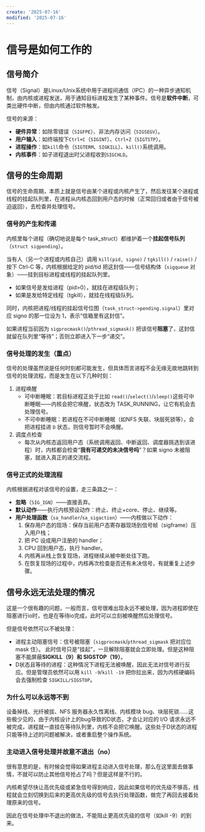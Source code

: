 ```yaml
---
create: '2025-07-16'
modified: '2025-07-16'
---
```


# 信号是如何工作的

## 信号简介

信号（Signal）是Linux/Unix系统中用于进程间通信（IPC）的一种异步通知机制，由内核或进程发送，用于通知目标进程发生了某种事件。信号是**软件中断**，可类比硬件中断，但由内核通过软件触发。

信号的来源：

- **硬件异常**：如除零错误（`SIGFPE`）、非法内存访问（`SIGSEGV`）。
- **用户输入**：如终端按下`Ctrl+C`（`SIGINT`）、`Ctrl+Z`（`SIGTSTP`）。
- **进程操作**：如`kill`命令（`SIGTERM`、`SIGKILL`）、`kill()`系统调用。
- **内核事件**：如子进程退出时父进程收到`SIGCHLD`。

## 信号的生命周期

信号的生命周期，本质上就是信号由某个进程或内核产生了，然后发往某个进程或线程的挂起队列里，在进程从内核态回到用户态的时候（正常回归或者由于信号被迫返回），去检查并处理信号。

### 信号的产生和传递

内核里每个进程（确切地说是每个 task_struct）都维护着一个**挂起信号队列**（`struct sigpending`）。

当有人（另一个进程或内核自己）调用 `kill(pid, signo)` / `tgkill()` / `raise()` / 按下 Ctrl-C 等，内核根据给定的 pid/tid 把这封信——信号结构体（`sigqueue` 对象）——挂到目标进程或线程的挂起队列里。

- 如果信号是发给进程（pid>0），就挂在进程级队列；
- 如果是发给特定线程（tgkill），就挂在线程级队列。

同时，内核把进程/线程的挂起信号位图（`task_struct->pending.signal`）里对应 signo 的那一位设为 1，表示“信箱里有这封信”。

如果进程当前因为 `sigprocmask()`/`pthread_sigmask()` 把该信号**阻塞**了，这封信就留在队列里“等待”；否则立即进入下一步“递交”。

### 信号处理的发生（重点）

信号的处理虽然说是任何时刻都可能发生，但具体而言进程不会无缘无故地跳转到信号的处理流程，而是发生在以下几种时刻：

1. 进程唤醒
   - 可中断睡眠：若目标进程正处于比如 `read()`/`select()`/`sleep()`这些可中断睡眠——内核会把它唤醒，状态改为 TASK_RUNNING，让它有机会去处理信号。
   - 不可中断睡眠：若进程在不可中断睡眠（如NFS 失联、块层死锁等），会把进程挂进 `D` 状态，则信号暂时不会唤醒。
2. 调度点检查
   - 每次从内核态返回用户态（系统调用返回、中断返回、调度器挑选到该进程）时，内核都会检查“**我有可递交的未决信号吗**”？如果 signo 未被阻塞，就进入真正的递交流程。

### 信号正式的处理流程

内核根据进程对该信号的设置，走三条路之一：

* **忽略**（`SIG_IGN`）——直接丢弃。
* **默认动作**——执行内核预设动作：终止、终止+core、停止、继续等。
* **用户处理函数**（`sa_handler`/`sa_sigaction`）——内核做以下动作：
  1. 保存用户态的现场：保存当前用户态寄存器现场到信号帧（sigframe）压入用户栈；
  2. 把 PC 设成用户注册的 handler；
  3. CPU 回到用户态，执行 handler。
  4. 内核再从栈上恢复现场，进程继续从被中断处往下跑。
  5. 在恢复现场的过程中，内核再次检查是否还有未决信号，有就重复上述步骤。

## 信号永远无法处理的情况

这是一个很有趣的问题，一般而言，信号很难出现永远不被处理，因为进程即使在阻塞进行io时，也是在等待io完成，此时可以立刻被唤醒然后处理信号。

但是信号依然可以不被处理：

* 进程主动阻塞信号：信号被阻塞（`sigprocmask`/`pthread_sigmask` 把对应位 mask 住）。
  此时信号只是“挂起”，一旦解除阻塞就会立即处理。但是这种阻塞不能屏蔽**SIGKILL（9）和 SIGSTOP（19）**。
* D状态且等待的进程：这种情况下进程无法被唤醒，因此无法对信号进行反应。但是管理员依然可以用 `kill -9`/`kill -19` 把你拉出来，因为内核硬编码会去强制检查 `SIGKILL/SIGSTOP`。

### 为什么可以永远等不到

设备掉线、光纤被拔、NFS 服务器永久性离线、内核模块 bug、块层死锁……这些极少见的，由于内核设计上的bug导致的D状态，才会让对应的 I/O 请求永远不被完成，进程就一直挂在等待队列里，内核不会把它唤醒。这些处于D状态的进程只能等待上述的问题被解决，或者重启整个操作系统。

### 主动进入信号处理并故意不退出（no）

很有意思的是，有时候会觉得如果进程主动进入信号处理，那么在这里面去做事情，不就可以防止其他信号抢占了吗？但是这样是不行的。

内核希望尽快让高优先级或紧急信号得到响应，因此如果信号的优先级不够高，线程就会立刻切换到后来的更高优先级的信号去执行处理函数，做完了再回去接着处理原来的信号。

因此在信号处理中不退出的做法，不能阻止更高优先级的信号（如kill -9）的到来。